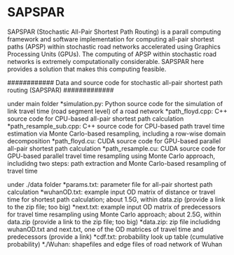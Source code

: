 # SAPSPAR
SAPSPAR (Stochastic All-Pair Shortest Path Routing) is a parall computing framework and software implementation for computing all-pair shortest paths (APSP) within stochastic road networks accelerated using Graphics Processing Units (GPUs). The computing of APSP within stochastic road networks is extremely computationally considerable. SAPSPAR here provides a solution that makes this computing feasible. 


############ Data and source code for stochastic all-pair shortest path routing (SAPSPAR) #############

under main folder
*simulation.py:			Python source code for the simulation of link travel time (road segment level) of a road network
*path_floyd.cpp: 		C++ source code for CPU-based all-pair shortest path calculation
*path_resample_sub.cpp: C++ source code for CPU-based path travel time estimation via Monte Carlo-based resampling, including a row-wise domain decomposition
*path_floyd.cu: 		CUDA source code for GPU-based parallel all-pair shortest path calculation
*path_resample.cu: 		CUDA source code for GPU-based parallel travel time resampling using Monte Carlo approach, includidng two steps: path extraction and Monte Carlo-based resampling of travel time 

under ./data folder
*params.txt: 	parameter file for all-pair shortest path calculation
*wuhanOD.txt: 	example input OD matrix of distance or travel time for shortest path calculation; about 1.5G, within data.zip (provide a link to the zip file; too big)
*next.txt: 		example input OD matrix of predecessors for travel time resampling using Monte Carlo approach; about 2.5G, within data.zip (provide a link to the zip file; too big)
*data.zip: 		zip file includidng wuhanOD.txt and next.txt, one of the OD matrices of travel time and predecessors (provide a link)
*cdf.txt: 		probability look up table (cumulative probability)
*./Wuhan: 		shapefiles and edge files of road network of Wuhan

